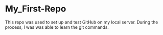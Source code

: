 # My_First-Repo

This repo was used to set up and test GitHub on my local server. During the process, I was was able to learn the git commands. 
